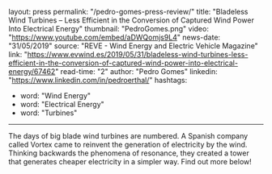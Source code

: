 layout: press
permalink: "/pedro-gomes-press-review/"
title:  "Bladeless Wind Turbines – Less Efficient in the Conversion of Captured Wind Power Into Electrical Energy"
thumbnail: "PedroGomes.png"
video: "https://www.youtube.com/embed/aDWQomjs9L4"
news-date: "31/05/2019"
source: "REVE - Wind Energy and Electric Vehicle Magazine"
link: "https://www.evwind.es/2019/05/31/bladeless-wind-turbines-less-efficient-in-the-conversion-of-captured-wind-power-into-electrical-energy/67462"
read-time: "2"
author: "Pedro Gomes"
linkedin: "https://www.linkedin.com/in/pedroerthal/"
hashtags:
- word: "Wind Energy"
- word: "Electrical Energy"
- word: "Turbines"
---

The days of big blade wind turbines are numbered. A Spanish company called Vortex came to reinvent the generation of electricity by the wind. Thinking backwards the phenomena of resonance, they created a tower that generates cheaper electricity in a simpler way. Find out more below!
